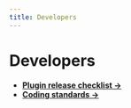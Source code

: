 ```yaml
---
title: Developers
---
```


# Developers

- **[Plugin release checklist →](/docs/reference/develop/plugin-release-checklist)**
- **[Coding standards →](/docs/reference/develop/coding-standards)**

